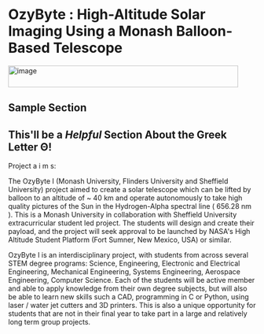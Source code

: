 


# OzyByte :  High-Altitude Solar Imaging Using a Monash Balloon-Based Telescope

<img width="468" height="44" alt="image" src="https://github.com/user-attachments/assets/d64760a2-23a2-4930-a42c-12ed34abc151" />

## Sample Section

## This'll be a _Helpful_ Section About the Greek Letter Θ!

Project a i m s:

The OzyByte I (Monash University, Flinders University and Sheffield University) project aimed to create a solar telescope which can be lifted by balloon to an altitude of ~ 40 km and operate autonomously to take high quality pictures of the Sun in the Hydrogen-Alpha spectral line ( 656.28 nm ). This is a Monash University in collaboration with  Sheffield University extracurricular student led project. The students will  design and create their payload, and the project will seek approval to be launched by  NASA's High Altitude Student Platform (Fort Sumner, New Mexico, USA) or similar.

OzyByte I is an interdisciplinary project, with students from across several STEM degree programs: Science, Engineering, Electronic and Electrical Engineering, Mechanical Engineering,  Systems Engineering, Aerospace Engineering, Computer Science. Each of the students will be active member and  able to apply knowledge from their own degree subjects, but will also be able to learn new skills such a CAD, programming in C or Python, using laser / water jet cutters and 3D printers. This is also a unique opportunity for students that are not in their final year to take part in a large and relatively long term group projects.
